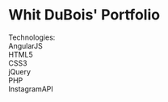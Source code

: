 Whit DuBois' Portfolio
=====================

Technologies: <br/>
AngularJS <br/>
HTML5 <br/>
CSS3 <br/>
jQuery <br/>
PHP <br/>
InstagramAPI
